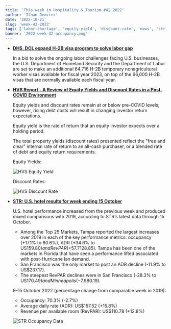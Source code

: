 ```yaml
---
title: 'This week in Hospitality & Tourism #42 2022'
author: 'Ilhan Demirer'
date: '2022-10-21'
slug: 'week-42-2022'
tags: ['labor-shortage', 'equity-yield', 'discount-rate', 'news', 'str']
banner: '2022-week-42-occupancy.png'
---
```


- **[DHS, DOL expand H-2B visa program to solve labor gap](https://www.hotelmanagement.net/operate/dhs-dol-expand-h-2b-visa-program-solve-labor-gap)**

  In a bid to solve the ongoing labor challenges facing U.S. businesses, the U.S. Department of Homeland Security and the Department of Labor are set to make an additional 64,716 H-2B temporary nonagricultural worker visas available for fiscal year 2023, on top of the 66,000 H-2B visas that are normally available each fiscal year.

- **[HVS Report - A Review of Equity Yields and Discount Rates in a Post-COVID Environment](https://www.hotelnewsresource.com/article123097.html)**

  Equity yields and discount rates remain at or below pre-COVID levels; however, rising debt costs will result in changing investor return expectations.

  Equity yield is the rate of return that an equity investor expects over a holding period.

  The total property yields (discount rates) presented reflect the "free and clear" internal rate of return to an all-cash purchaser, or a blended rate of debt and equity return requirements.

  Equity Yields:

  ![HVS Equity Yield](/images/blogimages/2022-week-42-equity-yields.png)

  Discount Rates:

  ![HVS Discount Rate](/images/blogimages/2022-week-42-discount-rates.png)

- **[STR: U.S. hotel results for week ending 15 October](https://str.com/press-release/str-us-hotel-results-week-ending-15-october)**

  U.S. hotel performance increased from the previous week and produced mixed comparisons with 2019, according to STR‘s latest data through 15 October.

  - Among the Top 25 Markets, Tampa reported the largest increases over 2019 in each of the key performance metrics: occupancy (+17.1% to 80.6%), ADR (+34.6% to US$159.80) and RevPAR (+57.7% to US$128.85). Tampa has been one of the markets in Florida that have seen a performance lifted associated with post-Hurricane Ian demand.
  - San Francisco was the only market to post an ADR decline (-11.9% to US$237.17).
  - The steepest RevPAR declines were in San Francisco (-28.3% to US$170.49) and Minneapolis (-7.9% to US$80.19).

  9-15 October 2022 (percentage change from comparable week in 2019):

  - Occupancy: 70.3% (-2.7%)
  - Average daily rate (ADR): US$157.52 (+15.8%)
  - Revenue per available room (RevPAR): US$110.78 (+12.8%)

  ![STR Occupancy Data](/images/blogimages/2022-week-42-occupancy.png)
